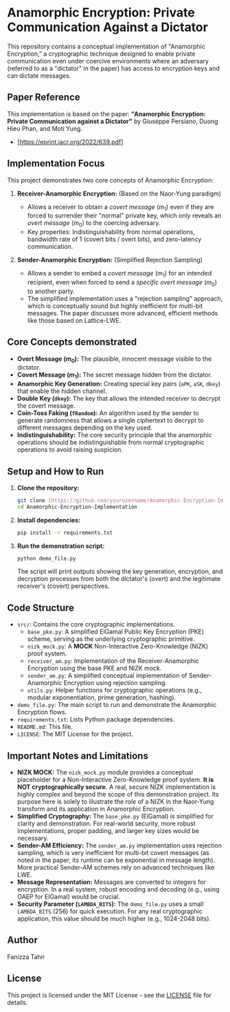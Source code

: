 # Anamorphic Encryption: Private Communication Against a Dictator

This repository contains a conceptual implementation of "Anamorphic Encryption," a cryptographic technique designed to enable private communication even under coercive environments where an adversary (referred to as a "dictator" in the paper) has access to encryption keys and can dictate messages.

## Paper Reference

This implementation is based on the paper:
**"Anamorphic Encryption: Private Communication against a Dictator"**
by Giuseppe Persiano, Duong Hieu Phan, and Moti Yung.
* [https://eprint.iacr.org/2022/639.pdf]

## Implementation Focus

This project demonstrates two core concepts of Anamorphic Encryption:

1.  **Receiver-Anamorphic Encryption:** (Based on the Naor-Yung paradigm)
    * Allows a receiver to obtain a *covert message* ($m_1$) even if they are forced to surrender their "normal" private key, which only reveals an *overt message* ($m_0$) to the coercing adversary.
    * Key properties: Indistinguishability from normal operations, bandwidth rate of 1 (covert bits / overt bits), and zero-latency communication.

2.  **Sender-Anamorphic Encryption:** (Simplified Rejection Sampling)
    * Allows a sender to embed a *covert message* ($m_1$) for an intended recipient, even when forced to send a *specific overt message* ($m_0$) to another party.
    * The simplified implementation uses a "rejection sampling" approach, which is conceptually sound but highly inefficient for multi-bit messages. The paper discusses more advanced, efficient methods like those based on Lattice-LWE.

## Core Concepts demonstrated

* **Overt Message ($m_0$):** The plausible, innocent message visible to the dictator.
* **Covert Message ($m_1$):** The secret message hidden from the dictator.
* **Anamorphic Key Generation:** Creating special key pairs (`aPK`, `aSK`, `dkey`) that enable the hidden channel.
* **Double Key (`dkey`):** The key that allows the intended receiver to decrypt the covert message.
* **Coin-Toss Faking (`fRandom`):** An algorithm used by the sender to generate randomness that allows a single ciphertext to decrypt to different messages depending on the key used.
* **Indistinguishability:** The core security principle that the anamorphic operations should be indistinguishable from normal cryptographic operations to avoid raising suspicion.

## Setup and How to Run

1.  **Clone the repository:**
    ```bash
    git clone [https://github.com/yourusername/Anamorphic-Encryption-Implementation.git](https://github.com/yourusername/Anamorphic-Encryption-Implementation.git)
    cd Anamorphic-Encryption-Implementation
    ```
2.  **Install dependencies:**
    ```bash
    pip install -r requirements.txt
    ```
3.  **Run the demonstration script:**
    ```bash
    python demo_file.py
    ```
    The script will print outputs showing the key generation, encryption, and decryption processes from both the dictator's (overt) and the legitimate receiver's (covert) perspectives.

## Code Structure

* `src/`: Contains the core cryptographic implementations.
    * `base_pke.py`: A simplified ElGamal Public Key Encryption (PKE) scheme, serving as the underlying cryptographic primitive.
    * `nizk_mock.py`: A **MOCK** Non-Interactive Zero-Knowledge (NIZK) proof system.
    * `receiver_am.py`: Implementation of the Receiver-Anamorphic Encryption using the base PKE and NIZK mock.
    * `sender_am.py`: A simplified conceptual implementation of Sender-Anamorphic Encryption using rejection sampling.
    * `utils.py`: Helper functions for cryptographic operations (e.g., modular exponentiation, prime generation, hashing).
* `demo_file.py`: The main script to run and demonstrate the Anamorphic Encryption flows.
* `requirements.txt`: Lists Python package dependencies.
* `README.md`: This file.
* `LICENSE`: The MIT License for the project.

## Important Notes and Limitations

* **NIZK MOCK:** The `nizk_mock.py` module provides a conceptual placeholder for a Non-Interactive Zero-Knowledge proof system. **It is NOT cryptographically secure.** A real, secure NIZK implementation is highly complex and beyond the scope of this demonstration project. Its purpose here is solely to illustrate the *role* of a NIZK in the Naor-Yung transform and its application in Anamorphic Encryption.
* **Simplified Cryptography:** The `base_pke.py` (ElGamal) is simplified for clarity and demonstration. For real-world security, more robust implementations, proper padding, and larger key sizes would be necessary.
* **Sender-AM Efficiency:** The `sender_am.py` implementation uses rejection sampling, which is very inefficient for multi-bit covert messages (as noted in the paper, its runtime can be exponential in message length). More practical Sender-AM schemes rely on advanced techniques like LWE.
* **Message Representation:** Messages are converted to integers for encryption. In a real system, robust encoding and decoding (e.g., using OAEP for ElGamal) would be crucial.
* **Security Parameter (`LAMBDA_BITS`):** The `demo_file.py` uses a small `LAMBDA_BITS` (256) for quick execution. For any real cryptographic application, this value should be much higher (e.g., 1024-2048 bits).

## Author

Fanizza Tahir

## License

This project is licensed under the MIT License - see the [LICENSE](LICENSE) file for details.

